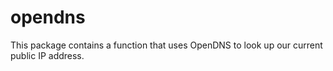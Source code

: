 # opendns

This package contains a function that uses OpenDNS to look up our current public
IP address.